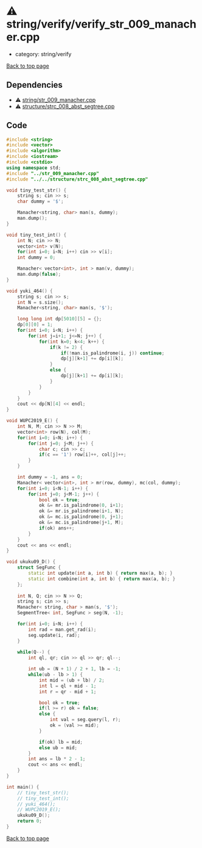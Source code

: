 <!-- mathjax config similar to math.stackexchange -->
<script type="text/javascript" async
  src="https://cdnjs.cloudflare.com/ajax/libs/mathjax/2.7.5/MathJax.js?config=TeX-MML-AM_CHTML">
</script>
<script type="text/x-mathjax-config">
  MathJax.Hub.Config({
    TeX: { equationNumbers: { autoNumber: "AMS" }},
    tex2jax: {
      inlineMath: [ ['$','$'] ],
      processEscapes: true
    },
    "HTML-CSS": { matchFontHeight: false },
    displayAlign: "left",
    displayIndent: "2em"
  });
</script>

<script type="text/javascript" src="https://cdnjs.cloudflare.com/ajax/libs/jquery/3.4.1/jquery.min.js"></script>
<script src="https://cdn.jsdelivr.net/npm/jquery-balloon-js@1.1.2/jquery.balloon.min.js" integrity="sha256-ZEYs9VrgAeNuPvs15E39OsyOJaIkXEEt10fzxJ20+2I=" crossorigin="anonymous"></script>
<script type="text/javascript" src="../../../assets/js/copy-button.js"></script>
<link rel="stylesheet" href="../../../assets/css/copy-button.css" />


# :warning: string/verify/verify_str_009_manacher.cpp
* category: string/verify


[Back to top page](../../../index.html)



## Dependencies
* :warning: [string/str_009_manacher.cpp](../str_009_manacher.cpp.html)
* :warning: [structure/strc_008_abst_segtree.cpp](../../structure/strc_008_abst_segtree.cpp.html)


## Code
```cpp
#include <string>
#include <vector>
#include <algorithm>
#include <iostream>
#include <cstdio>
using namespace std;
#include "../str_009_manacher.cpp"
#include "../../structure/strc_008_abst_segtree.cpp"

void tiny_test_str() {
    string s; cin >> s;
    char dummy = '$';

    Manacher<string, char> man(s, dummy);
    man.dump();
}

void tiny_test_int() {
    int N; cin >> N;
    vector<int> v(N);
    for(int i=0; i<N; i++) cin >> v[i];
    int dummy = 0;

    Manacher< vector<int>, int > man(v, dummy);
    man.dump(false);
}

void yuki_464() {
    string s; cin >> s;
    int N = s.size();
    Manacher<string, char> man(s, '$');

    long long int dp[5010][5] = {};
    dp[0][0] = 1;
    for(int i=0; i<N; i++) {
        for(int j=i+1; j<=N; j++) {
            for(int k=0; k<4; k++) {
                if(k != 2) {
                    if(!man.is_palindrome(i, j)) continue;
                    dp[j][k+1] += dp[i][k];
                }
                else {
                    dp[j][k+1] += dp[i][k];
                }
            }
        }
    }
    cout << dp[N][4] << endl;
}

void WUPC2019_E() {
    int N, M; cin >> N >> M;
    vector<int> row(N), col(M);
    for(int i=0; i<N; i++) {
        for(int j=0; j<M; j++) {
            char c; cin >> c;
            if(c == '1') row[i]++, col[j]++;
        }
    }

    int dummy = -1, ans = 0;
    Manacher< vector<int>, int > mr(row, dummy), mc(col, dummy);
    for(int i=0; i<N-1; i++) {
        for(int j=0; j<M-1; j++) {
            bool ok = true;
            ok &= mr.is_palindrome(0, i+1);
            ok &= mr.is_palindrome(i+1, N);
            ok &= mc.is_palindrome(0, j+1);
            ok &= mc.is_palindrome(j+1, M);
            if(ok) ans++;
        }
    }
    cout << ans << endl;
}

void ukuku09_D() {
    struct SegFunc {
        static int update(int a, int b) { return max(a, b); }
        static int combine(int a, int b) { return max(a, b); }
    };
    
    int N, Q; cin >> N >> Q;
    string s; cin >> s;
    Manacher< string, char > man(s, '$');
    SegmentTree< int, SegFunc > seg(N, -1);

    for(int i=0; i<N; i++) {
        int rad = man.get_rad(i);
        seg.update(i, rad);
    }
    
    while(Q--) {
        int ql, qr; cin >> ql >> qr; ql--;

        int ub = (N + 1) / 2 + 1, lb = -1;
        while(ub - lb > 1) {
            int mid = (ub + lb) / 2;
            int l = ql + mid - 1;
            int r = qr - mid + 1;

            bool ok = true;
            if(l >= r) ok = false;
            else {
                int val = seg.query(l, r);
                ok = (val >= mid);
            }

            if(ok) lb = mid;
            else ub = mid;
        }
        int ans = lb * 2 - 1;
        cout << ans << endl;
    }
}

int main() {
    // tiny_test_str();
    // tiny_test_int();
    // yuki_464();
    // WUPC2019_E();
    ukuku09_D();
    return 0;
}

```

[Back to top page](../../../index.html)

